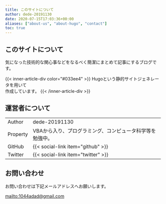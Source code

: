 ```yaml
---
title: このサイトについて
author: dede-20191130
date: 2020-07-15T17:03:36+00:00
aliases: ["about-us", "about-hugo", "contact"]
toc: true
---
```


## このサイトについて

気になった技術的な関心事などをなるべく簡潔にまとめて記事にするブログです。

{{< inner-article-div color="#033ee4" >}}
Hugoという静的サイトジェネレータを用いて  
作成しています。
{{< /inner-article-div >}}


## 運営者について

|||
|-|-|
|Author|dede-20191130 |
|Property|VBAから入り、プログラミング、コンピュータ科学等を勉強中。|
|GitHub|{{< social-link item="github" >}}|
|Twitter|{{< social-link item="twitter" >}}|


## お問い合わせ
お問い合わせは下記メールアドレスへお願いします。

[mailto:1044adad@gmail.com][1]

 [1]: mailto:1044adad@gmail.com